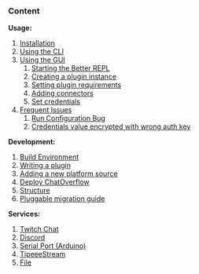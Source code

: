 ### Content

**Usage:**  
1. [Installation](usage/Installation.md)  
2. [Using the CLI](usage/Using-the-CLI.md)  
3. [Using the GUI](usage/Using-the-GUI.md)  
    1. [Starting the Better REPL](usage/Using-the-GUI.md#Starting-the-Better-REPL)  
    2. [Creating a plugin instance](usage/Using-the-GUI.md#Creating-a-plugin-instance)  
    3. [Setting plugin requirements](usage/Using-the-GUI.md#Setting-plugin-requirements)  
    4. [Adding connectors](usage/Using-the-GUI.md#Adding-connectors)  
    5. [Set credentials](usage/Using-the-GUI.md#Set-credentials)  
4. [Frequent Issues](usage/Frequent-Issues.md)  
    1. [Run Configuration Bug](usage/Frequent-Issues.md#Run-Configuration-Bug)  
    2. [Credentials value encrypted with wrong auth key](usage/Frequent-Issues.md#Credentials-value-encrypted-with-wrong-auth-key)  

**Development:**  
1. [Build Environment](development/Setting-up-the-Build-Environment.md)
2. [Writing a plugin](development/Writing-a-plugin.md)  
3. [Adding a new platform source](development/Adding-a-new-platform-source.md)  
4. [Deploy ChatOverflow](development/Deploy-ChatOverflow.md)
5. [Structure](development/Structure.md)
6. [Pluggable migration guide](development/Pluggable-migration-guide.md)

**Services:**
1. [Twitch Chat](services/Twitch-Chat.md)
2. [Discord](services/Discord.md)
3. [Serial Port (Arduino)](services/Serial.md)
4. [TipeeeStream](services/TipeeeStream.md)
5. [File](services/File.md)